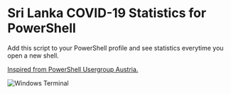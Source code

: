 # Sri Lanka COVID-19 Statistics for PowerShell

Add this script to your PowerShell profile and see statistics everytime you open a new shell.

[Inspired from PowerShell Usergroup Austria.](https://www.powershell.co.at/cov-id-19-powershell-prompt)

![Windows Terminal](https://i.imgur.com/b8qlJLI.png)
